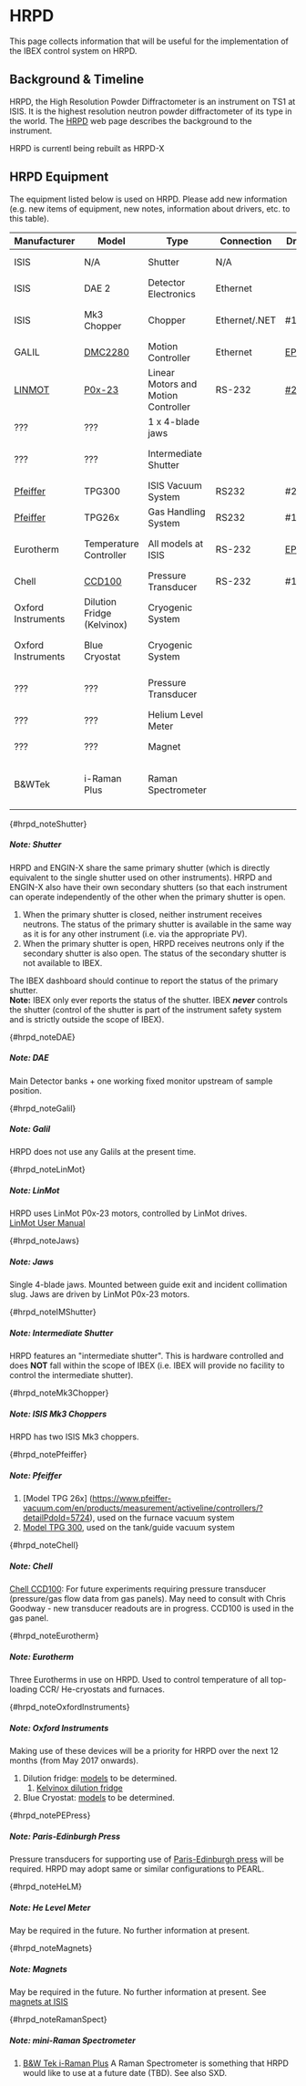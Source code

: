 # HRPD

This page collects information that will be useful for the implementation of the IBEX control system on HRPD.

## Background & Timeline ##
HRPD, the High Resolution Powder Diffractometer is an instrument on TS1 at ISIS.  It is the highest resolution neutron powder diffractometer of its type in the world.  The [HRPD](http://www.isis.stfc.ac.uk/instruments/hrpd/hrpd.html) web page describes the background to the instrument.

HRPD is currentl being rebuilt as HRPD-X

## HRPD Equipment ##
The equipment listed below is used on HRPD. Please add new information (e.g. new items of equipment, new notes, information about drivers, etc. to this table).

Manufacturer | Model | Type | Connection | Driver | Notes |
------------ | ------------- | ------------- | ------------- | ------------- | -------------------------------------------
ISIS | N/A | Shutter | N/A| | [see Shutter note](#hrpd_noteShutter)
ISIS | DAE 2 | Detector Electronics | Ethernet | | [see DAE note](#hrpd_noteDAE)
ISIS | Mk3 Chopper | Chopper | Ethernet/.NET | #169 | [see Mk3 Chopper note](#hrpd_noteMk3Chopper) |
GALIL | [DMC2280](http://www.galilmc.com/products/dmc-22x0.php) | Motion Controller | Ethernet | [EPICS](http://www.aps.anl.gov/epics/modules/manufacturer.php#Galil%20Motion%20Control) | [see Galil note](#hrpd_noteGalil) | 
[LINMOT](http://www.linmot.com/) | [P0x-23](http://www.linmot.com/fileadmin//user_upload/Downloads/software-firmware/servo-drives/linmot-talk-1-3-x/UserManual_1r3_e_recent.pdf) | Linear Motors and Motion Controller | RS-232 | [#2098](https://github.com/ISISComputingGroup/IBEX/issues/2098) | [see LinMot note](#hrpd_noteLinMot) |
??? | ??? | 1 x 4-blade jaws |  |  | [see Jaws note](#hrpd_noteJaws)
??? | ??? | Intermediate Shutter |  | | [see Intermediate Shutter note](#hrpd_noteIMShutter) |
[Pfeiffer](http://www.pfeiffer-vacuum.com/products/measurement/container.action) | TPG300 | ISIS Vacuum System | RS232 | #216 |[see Pfeiffer note](#hrpd_notePfeiffer)
[Pfeiffer](http://www.pfeiffer-vacuum.com/products/measurement/container.action) | TPG26x | Gas Handling System | RS232 | #1411 |[see Pfeiffer note](#hrpd_notePfeiffer)
Eurotherm | Temperature Controller | All models at ISIS | RS-232 | [EPICS](http://www.aps.anl.gov/epics/modules/manufacturer.php#Eurotherm) | [see Eurotherm  note](#hrpd_noteEurotherm)
Chell | [CCD100](http://www.chell.co.uk/product_details/flow-products/chell-ccd100) | Pressure Transducer | RS-232 | #1827 | [see Chell note](#hrpd_noteChell)
Oxford Instruments | Dilution Fridge (Kelvinox) | Cryogenic System |   |  | [see Oxford Instruments note](#hrpd_noteOxfordInstruments)
Oxford Instruments | Blue Cryostat| Cryogenic System |   |  | [see Oxford Instruments note](#hrpd_noteOxfordInstruments)
??? | ??? | Pressure Transducer |  |  | [see Paris-Edinburgh Press note](#hrpd_notePEPress)
??? | ??? | Helium Level Meter |  |  | [see He Level Meter note](#hrpd_noteHeLM)
??? | ??? | Magnet| | | [see Magnets note](#hrpd_noteMagnets)
B&WTek | i-Raman Plus | Raman Spectrometer| | | [see mini-Raman Spectrometer note](#hrpd_noteRamanSpect)

{#hrpd_noteShutter}
##### Note: Shutter #####
HRPD and ENGIN-X share the same primary shutter (which is directly equivalent to the single shutter used on other instruments).  HRPD and ENGIN-X also have their own secondary shutters (so that each instrument can operate independently of the other when the primary shutter is open.
1. When the primary shutter is closed, neither instrument receives neutrons.  The status of the primary shutter is available in the same way as it is for any other instrument (i.e. via the appropriate PV).
1. When the primary shutter is open, HRPD receives neutrons only if the secondary shutter is also open.  The status of the secondary shutter is not available to IBEX.

The IBEX dashboard should continue to report the status of the primary shutter.<br>
**Note:** IBEX only ever reports the status of the shutter.  IBEX _**never**_ controls the shutter (control of the shutter is part of the instrument safety system and is strictly outside the scope of IBEX).

{#hrpd_noteDAE}
##### Note: DAE #####
Main Detector banks + one working fixed monitor upstream of sample position.

{#hrpd_noteGalil}
##### Note: Galil #####
HRPD does not use any Galils at the present time.

{#hrpd_noteLinMot}
##### Note: LinMot #####
HRPD uses LinMot P0x-23 motors, controlled by LinMot drives.<br>
[LinMot User Manual](http://www.linmot.com/fileadmin//user_upload/Downloads/software-firmware/servo-drives/linmot-talk-1-3-x/UserManual_1r3_e_recent.pdf)

{#hrpd_noteJaws}
##### Note: Jaws #####
Single 4-blade jaws.  Mounted between guide exit and incident collimation slug.  Jaws are driven by LinMot P0x-23 motors. 

{#hrpd_noteIMShutter}
##### Note: Intermediate Shutter #####
HRPD features an "intermediate shutter".  This is hardware controlled and does **NOT** fall within the scope of IBEX (i.e. IBEX will provide no facility to control the intermediate shutter).

{#hrpd_noteMk3Chopper}
##### Note: ISIS Mk3 Choppers #####
HRPD has two ISIS Mk3 choppers.

{#hrpd_notePfeiffer}
##### Note: Pfeiffer #####

1. [Model TPG 26x] (https://www.pfeiffer-vacuum.com/en/products/measurement/activeline/controllers/?detailPdoId=5724), used on the furnace vacuum system 
2. [Model TPG 300](https://www.pfeiffer-vacuum.com/en/products/measurement/modulline/controllers/?detailPdoId=3407), used on the tank/guide vacuum system 

{#hrpd_noteChell}
##### Note: Chell #####
[Chell CCD100](http://www.chell.co.uk/product_details/flow-products/chell-ccd100):
For future experiments requiring pressure transducer (pressure/gas flow data from gas panels). May need to consult with Chris Goodway - new transducer readouts are in progress.  CCD100 is used in the gas panel.

{#hrpd_noteEurotherm}
##### Note: Eurotherm #####
Three Eurotherms in use on HRPD.  Used to control temperature of all top-loading CCR/ He-cryostats and furnaces.

{#hrpd_noteOxfordInstruments}
##### Note: Oxford Instruments #####
Making use of these devices will be a priority for HRPD over the next 12 months (from May 2017 onwards).

1. Dilution fridge: [models](http://www.isis.stfc.ac.uk/sample-environment/low-temperature/dilution-refrigerators/dilution-refrigerators8825.html) to be determined.
   1. [Kelvinox dilution fridge](http://www.isis.stfc.ac.uk/sample-environment/low-temperature/dilution-refrigerators/kelvinox-dilution-fridge/kelvinox-dilution-fridge13981.html)
2. Blue Cryostat: [models](http://www.isis.stfc.ac.uk/sample-environment/low-temperature/cryostats/cryostats8445.html) to be determined.

{#hrpd_notePEPress}
##### Note: Paris-Edinburgh Press #####
Pressure transducers for supporting use of [Paris-Edinburgh press](http://www.isis.stfc.ac.uk/sample-environment/high-pressure/clamped-cells/paris-edinburgh-cells/paris-edinburgh-cells14179.html) will be required.  HRPD may adopt same or similar configurations to PEARL.

{#hrpd_noteHeLM}
##### Note: He Level Meter #####
May be required in the future.  No further information at present. 

{#hrpd_noteMagnets}
##### Note: Magnets #####
May be required in the future.  No further information at present. 
See [magnets at ISIS](http://www.isis.stfc.ac.uk/sample-environment/high-magnetic-field/high-magnetic-field-8812.html)

{#hrpd_noteRamanSpect}
##### Note: mini-Raman Spectrometer #####
1. [B&W Tek i-Raman Plus](http://bwtek.com/products/i-raman-plus/) A Raman Spectrometer is something that HRPD would like to use at a future date (TBD).  See also SXD.
